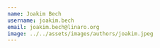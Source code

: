 ```yaml
---
name: Joakim Bech
username: joakim.bech
email: joakim.bech@linaro.org
image: ../../assets/images/authors/joakim.jpeg
---
```

